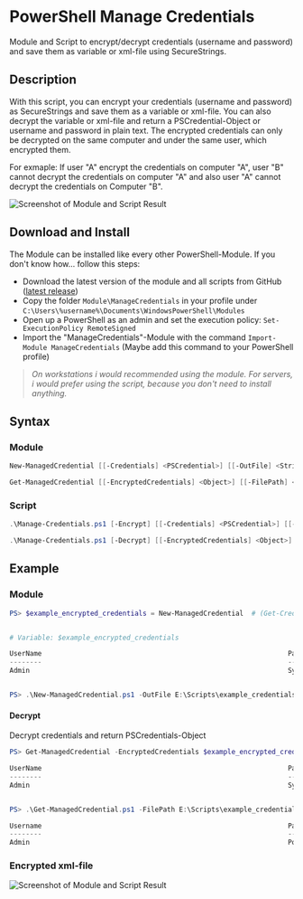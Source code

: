 # PowerShell Manage Credentials

Module and Script to encrypt/decrypt credentials (username and password) and save them as variable or xml-file using SecureStrings.

## Description

With this script, you can encrypt your credentials (username and password) as SecureStrings and save them as a variable or xml-file. You can also decrypt the variable or xml-file and return a PSCredential-Object or username and password in plain text.
The encrypted credentials can only be decrypted on the same computer and under the same user, which encrypted them.

For exmaple: If user "A" encrypt the credentials on computer "A", user "B" cannot decrypt the credentials on computer "A" and also user "A" cannot decrypt the credentials on Computer "B".

![Screenshot of Module and Script Result](https://github.com/BornToBeRoot/PowerShell_Manage-Credentials/blob/master/Documentation/Module_and_Script.png?raw=true)

## Download and Install

The Module can be installed like every other PowerShell-Module. If you don't know how... follow this steps:

* Download the latest version of the module and all scripts from GitHub ([latest release](https://github.com/BornToBeRoot/PowerShell-Manage-Credentials/releases/latest))
* Copy the folder `Module\ManageCredentials` in your profile under `C:\Users\%username%\Documents\WindowsPowerShell\Modules`
* Open up a PowerShell as an admin and set the execution policy: `Set-ExecutionPolicy RemoteSigned`
* Import the "ManageCredentials"-Module with the command `Import-Module ManageCredentials` (Maybe add this command to your PowerShell profile)

>_On workstations i would recommended using the module. For servers, i would prefer using the script, because you don't need to install anything._

## Syntax

### Module

```powershell
New-ManagedCredential [[-Credentials] <PSCredential>] [[-OutFile] <String>] [<CommonParameters>]

Get-ManagedCredential [[-EncryptedCredentials] <Object>] [[-FilePath] <String>] [[-PasswordAsPlainText]] [<CommonParameters>]
```

### Script

```powershell
.\Manage-Credentials.ps1 [-Encrypt] [[-Credentials] <PSCredential>] [[-OutFile] <String>] [<CommonParameters>]

.\Manage-Credentials.ps1 [-Decrypt] [[-EncryptedCredentials] <Object>] [[-FilePath] <String>] [[-PasswordAsPlainText]] [<CommonParameters>]
```

## Example

### Module

```powershell
PS> $example_encrypted_credentials = New-ManagedCredential	# (Get-Credentials)-Window will popup to enter credentials securely


# Variable: $example_encrypted_credentials

UserName                                                             Password
--------                                                             --------
Admin                                                                System.Security.SecureString


PS> .\New-ManagedCredential.ps1 -OutFile E:\Scripts\example_credentials.xml
```

#### Decrypt

Decrypt credentials and return PSCredentials-Object

```powershell
PS> Get-ManagedCredential -EncryptedCredentials $example_encrypted_credentials

UserName                                                             Password
--------                                                             --------
Admin                                                                System.Security.SecureString


PS> .\Get-ManagedCredential.ps1 -FilePath E:\Scripts\example_credentials.xml -PasswordAsPlainText

Username                                                             Password
--------                                                             --------
Admin                                                                PowerShell
```

### Encrypted xml-file

![Screenshot of Module and Script Result](https://github.com/BornToBeRoot/PowerShell_Manage-Credentials/blob/master/Documentation/Encrypted_Credentials_XML-File.png?raw=true)